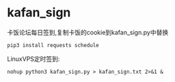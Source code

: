 # kafan_sign
卡饭论坛每日签到,复制卡饭的cookie到kafan_sign.py中替换

`pip3 install requests schedule`

LinuxVPS定时签到:

`nohup python3 kafan_sign.py > kafan_sign.txt 2>&1 &`
